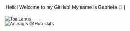 <!DOCTYPE html>
<html lang="pt-br">
<head>
  <meta charset="UTF-8">
  <meta name="viewport" content="width=device-width, initial-scale=1.0">
  <title>Simulação de Digitação</title>
  <style>
    .container {
      font-family: Arial, sans-serif;
      font-size: 16px;
      margin: 20px auto;
      width: 500px;
    }
    
    .cursor {
      color: red;
      font-weight: bold;
    }
  </style>
</head>
<body>
  <div class="container">
    <span id="frase">Hello! Welcome to my GitHub! My name is Gabriella 💁</span>
    <span id="cursor">|</span>
  </div>
  
  <script>
    const frase = document.getElementById("frase");
    const cursor = document.getElementById("cursor");
    
    let i = 0;
    let interval = setInterval(() => {
      if (i < frase.textContent.length) {
        frase.textContent = frase.textContent.substring(0, i) + frase.textContent.charAt(i);
        cursor.style.display = "none";
      } else {
        clearInterval(interval);
        cursor.style.display = "inline";
      }
      i++;
    }, 100);
  </script>
</body>
</html>


[![Top Langs](https://github-readme-stats.vercel.app/api/top-langs/?username=gapashi&layout=donut)](https://github.com/anuraghazra/github-readme-stats)
<br>
![Anurag's GitHub stats](https://github-readme-stats.vercel.app/api?username=gapashi&show_icons=true&theme=radical)
